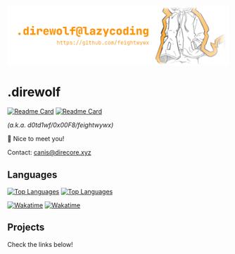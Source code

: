 [![head](https://github.com/feightwywx/feightwywx/blob/1b836fbf49685a51e49a44aca2f91412a7ad43cc/91006224_p0_gh.jpg)](https://github.com/feightwywx/)

# .direwolf

[![Readme Card](https://github-readme-stats.vercel.app/api?username=feightwywx&show_icons=true&title_color=ff9b19&icon_color=ff9b19&theme=light&rank_icon=github)](https://github.com/anuraghazra/github-readme-stats#gh-light-mode-only)
[![Readme Card](https://github-readme-stats.vercel.app/api?username=feightwywx&show_icons=true&title_color=ff9b19&icon_color=ff9b19&border_color=453227&theme=dark&rank_icon=github)](https://github.com/anuraghazra/github-readme-stats#gh-dark-mode-only)

*(a.k.a. d0td1wf/0x00F8/feightwywx)*

🐺 Nice to meet you!

Contact: [canis@direcore.xyz](mailto:canis@direcore.xyz)

## Languages

[![Top Languages](https://github-readme-stats.vercel.app/api/top-langs/?username=feightwywx&exclude_repo=aspnet-exp&hide=visual%20basic&layout=compact&title_color=241e1b&theme=light)](https://github.com/anuraghazra/github-readme-stats#gh-light-mode-only)
[![Top Languages](https://github-readme-stats.vercel.app/api/top-langs/?username=feightwywx&exclude_repo=aspnet-exp&hide=visual%20basic&layout=compact&title_color=ff9b19&border_color=453227&theme=dark)](https://github.com/anuraghazra/github-readme-stats#gh-dark-mode-only)

[![Wakatime](https://github-readme-stats.vercel.app/api/wakatime?username=feightwywx&layout=compact&title_color=241e1b&theme=light)](https://wakatime.com/@feightwywx#gh-light-mode-only)
[![Wakatime](https://github-readme-stats.vercel.app/api/wakatime?username=feightwywx&layout=compact&title_color=ff9b19&border_color=453227&theme=dark)](https://wakatime.com/@feightwywx#gh-dark-mode-only)

## Projects

Check the links below!
